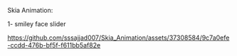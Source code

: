 Skia Animation: 

1- smiley face slider


https://github.com/sssajjad007/Skia_Animation/assets/37308584/9c7a0efe-ccdd-476b-bf5f-f611bb5af82e

